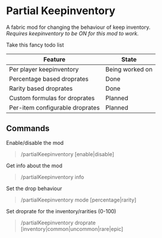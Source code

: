 # Partial Keepinventory
A fabric mod for changing the behaviour of keep inventory. \
*Requires keepinventory to be ON for this mod to work.*

Take this fancy todo list

| Feature                         | State           |
|---------------------------------|-----------------|
| Per player keepinventory        | Being worked on |
| Percentage based droprates      | Done            |
| Rarity based droprates          | Done            |
| Custom formulas for droprates   | Planned         |
| Per-item configurable droprates | Planned         |
 

## Commands

Enable/disable the mod
> /partialKeepinventory [enable|disable]

Get info about the mod
> /partialKeepinventory info

Set the drop behaviour
> /partialKeepinventory mode [percentage|rarity]


Set droprate for the inventory/rarities (0-100)
> /partialKeepinventory droprate [inventory|common|uncommon|rare|epic] <percentage>
